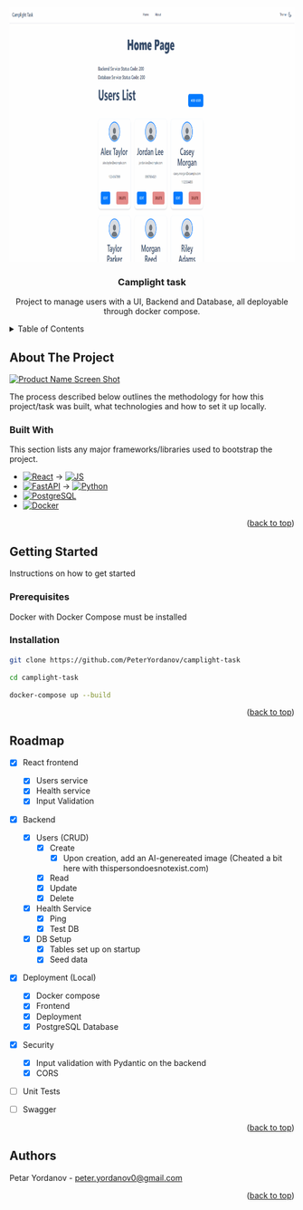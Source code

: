 <a name="readme-top"></a>

<!-- PROJECT LOGO -->
<br />
<div align="center">
  <a href="https://github.com/PeterYordanov/camplight-task">
    <img src="assets/AnimationCamplight.gif" alt="Logo" width="900" height="450">
  </a>

  <h3 align="center">Camplight task</h3>

  <p align="center">
    Project to manage users with a UI, Backend and Database, all deployable through docker compose.
  </p>
</div>


<!-- TABLE OF CONTENTS -->
<details>
  <summary>Table of Contents</summary>
  <ol>
    <li>
      <a href="#about-the-project">About The Project</a>
      <ul>
        <li><a href="#built-with">Built With</a></li>
      </ul>
    </li>
    <li>
      <a href="#getting-started">Getting Started</a>
      <ul>
        <li><a href="#prerequisites">Prerequisites</a></li>
        <li><a href="#installation">Installation</a></li>
      </ul>
    </li>
    <li><a href="#roadmap">Roadmap</a></li>
    <li><a href="#contact">Contact</a></li>
    <li><a href="#acknowledgments">Acknowledgments</a></li>
  </ol>
</details>


<!-- ABOUT THE PROJECT -->
## About The Project

[![Product Name Screen Shot][product-screenshot]](https://example.com)

The process described below outlines the methodology for how this project/task was built, what technologies and how to set it up locally.

### Built With

This section lists any major frameworks/libraries used to bootstrap the project.

* [![React][React]][React-url] -> [![JS][JS]][JS-url]
* [![FastAPI][FastAPI]][FastAPI-url] -> [![Python][Python]][Python-url]
* [![PostgreSQL][PostgreSQL]][PostgreSQL-url]
* [![Docker][Docker]][Docker-url]

<p align="right">(<a href="#readme-top">back to top</a>)</p>


<!-- GETTING STARTED -->
## Getting Started

Instructions on how to get started

### Prerequisites

Docker with Docker Compose must be installed

### Installation

   ```sh
   git clone https://github.com/PeterYordanov/camplight-task
   ```

   ```sh
   cd camplight-task
   ```

   ```sh
   docker-compose up --build
   ```


<p align="right">(<a href="#readme-top">back to top</a>)</p>


<!-- ROADMAP -->
## Roadmap

- [x] React frontend
  - [x] Users service
  - [x] Health service
  - [x] Input Validation
- [x] Backend
  - [x] Users (CRUD)
    - [x] Create
      - [x] Upon creation, add an AI-genereated image (Cheated a bit here with thispersondoesnotexist.com)
    - [x] Read
    - [x] Update
    - [x] Delete
  - [x] Health Service
    - [x] Ping
    - [x] Test DB
  - [x] DB Setup
    - [x] Tables set up on startup
    - [x] Seed data
- [x] Deployment (Local)
  - [x] Docker compose
  - [x] Frontend
  - [x] Deployment
  - [x] PostgreSQL Database
- [x] Security
  - [x] Input validation with Pydantic on the backend
  - [x] CORS
- [ ] Unit Tests
- [ ] Swagger


<p align="right">(<a href="#readme-top">back to top</a>)</p>

<!-- AUTHORS -->
## Authors

Petar Yordanov - <peter.yordanov0@gmail.com>

<p align="right">(<a href="#readme-top">back to top</a>)</p>


<!-- MARKDOWN LINKS & IMAGES -->
<!-- https://www.markdownguide.org/basic-syntax/#reference-style-links -->
[product-screenshot]: images/Animation.gif
[Python]: https://img.shields.io/badge/python-000000?style=for-the-badge&logo=python&logoColor=white
[Python-url]: https://www.python.org/
[FastAPI]: https://img.shields.io/badge/fastapi-000000?style=for-the-badge&logo=fastapi&logoColor=white
[FastAPI-url]: https://fastapi.tiangolo.com/
[JS]: https://img.shields.io/badge/javascript-000000?style=for-the-badge&logo=javascript&logoColor=white
[JS-url]: https://developer.mozilla.org/en-US/docs/Web/JavaScript
[React]: https://img.shields.io/badge/react-000000?style=for-the-badge&logo=react&logoColor=white
[React-url]: https://react.dev/
[PostgreSQL]: https://img.shields.io/badge/postgresql-000000?style=for-the-badge&logo=postgresql&logoColor=white
[PostgreSQL-url]: https://www.postgresql.org/
[Docker]: https://img.shields.io/badge/docker-000000?style=for-the-badge&logo=docker&logoColor=white
[Docker-url]: https://www.docker.com/